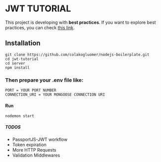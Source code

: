 # JWT TUTORIAL
This project is developing with **best practices**. If you want to explore best practices, you can check [this link](https://github.com/goldbergyoni/nodebestpractices/).

## Installation
```
git clone https://github.com/colakogluomer/nodejs-boilerplate.git
cd jwt-tutorial
cd server
npm install
```
### Then prepare your .env file like:

```
PORT = YOUR PORT NUMBER
CONNECTION_URI = YOUR MONGOOSE CONNECTION URI
```
#### Run
```
nodemon start
```

##### TODOS
- PassportJS-JWT workflow
- Token expiration
- More HTTP Requests
- Validation Middlewares
